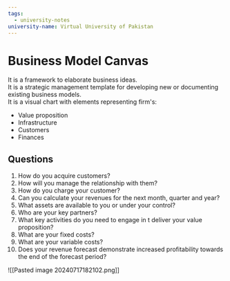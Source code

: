 ```yaml
---
tags:
  - university-notes
university-name: Virtual University of Pakistan
---
```


# Business Model Canvas
It is a framework to elaborate business ideas.  
It is a strategic management template for developing new or documenting existing business models.  
It is a visual chart with elements representing firm's:
- Value proposition
- Infrastructure
- Customers
- Finances

## Questions
1. How do you acquire customers?
2. How will you manage the relationship with them?
3. How do you charge your customer?
4. Can you calculate your revenues for the next month, quarter and year?
5. What assets are available to you or under your control?
6. Who are your key partners?
7. What key activities do you need to engage in t deliver your value proposition?
8. What are your fixed costs?
9. What are your variable costs?
10. Does your revenue forecast demonstrate increased profitability towards the end of the forecast period?

![[Pasted image 20240717182102.png]]
